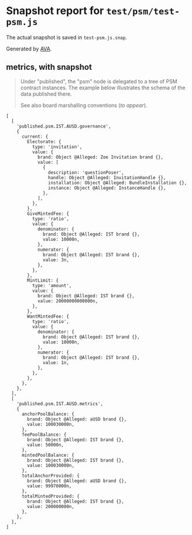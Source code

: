 # Snapshot report for `test/psm/test-psm.js`

The actual snapshot is saved in `test-psm.js.snap`.

Generated by [AVA](https://avajs.dev).

## metrics, with snapshot

> Under "published", the "psm" node is delegated to a tree of PSM contract instances.
> The example below illustrates the schema of the data published there.
> 
> See also board marshalling conventions (_to appear_).

    [
      [
        'published.psm.IST.AUSD.governance',
        {
          current: {
            Electorate: {
              type: 'invitation',
              value: {
                brand: Object @Alleged: Zoe Invitation brand {},
                value: [
                  {
                    description: 'questionPoser',
                    handle: Object @Alleged: InvitationHandle {},
                    installation: Object @Alleged: BundleInstallation {},
                    instance: Object @Alleged: InstanceHandle {},
                  },
                ],
              },
            },
            GiveMintedFee: {
              type: 'ratio',
              value: {
                denominator: {
                  brand: Object @Alleged: IST brand {},
                  value: 10000n,
                },
                numerator: {
                  brand: Object @Alleged: IST brand {},
                  value: 3n,
                },
              },
            },
            MintLimit: {
              type: 'amount',
              value: {
                brand: Object @Alleged: IST brand {},
                value: 20000000000000n,
              },
            },
            WantMintedFee: {
              type: 'ratio',
              value: {
                denominator: {
                  brand: Object @Alleged: IST brand {},
                  value: 10000n,
                },
                numerator: {
                  brand: Object @Alleged: IST brand {},
                  value: 1n,
                },
              },
            },
          },
        },
      ],
      [
        'published.psm.IST.AUSD.metrics',
        {
          anchorPoolBalance: {
            brand: Object @Alleged: aUSD brand {},
            value: 100030000n,
          },
          feePoolBalance: {
            brand: Object @Alleged: IST brand {},
            value: 50000n,
          },
          mintedPoolBalance: {
            brand: Object @Alleged: IST brand {},
            value: 100030000n,
          },
          totalAnchorProvided: {
            brand: Object @Alleged: aUSD brand {},
            value: 99970000n,
          },
          totalMintedProvided: {
            brand: Object @Alleged: IST brand {},
            value: 200000000n,
          },
        },
      ],
    ]
